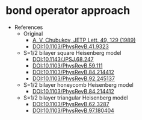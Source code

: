 # bond operator approach

* References
  * Original
    * [A. V. Chubukov, JETP Lett. 49, 129 (1989)](http://www.jetpletters.ac.ru/ps/1113/article_16848.shtml)
    * [DOI:10.1103/PhysRevB.41.9323](https://doi.org/10.1103/PhysRevB.41.9323)
  * S=1/2 bilayer square Heisenberg model
    * [DOI:10.1143/JPSJ.68.247](https://doi.org/10.1143/JPSJ.68.247)
    * [DOI:10.1103/PhysRevB.59.111](https://doi.org/10.1103/PhysRevB.59.111)
    * [DOI:10.1103/PhysRevB.84.214412](https://doi.org/10.1103/PhysRevB.84.214412)
    * [DOI:10.1103/PhysRevB.92.245137](https://doi.org/10.1103/PhysRevB.92.245137)
  * S=1/2 bilayer honeycomb Heisenberg model
    * [DOI:10.1103/PhysRevB.84.214412](https://doi.org/10.1103/PhysRevB.84.214412)
  * S=1/2 bilayer triangular Heisenberg model
    * [DOI:10.1103/PhysRevB.62.3287](https://doi.org/10.1103/PhysRevB.62.3287)
    * [DOI:10.1103/PhysRevB.97.180404](https://doi.org/10.1103/PhysRevB.97.180404)
